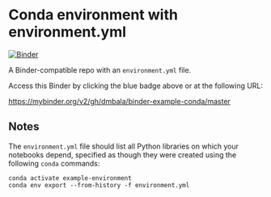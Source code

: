 # Conda environment with environment.yml

[![Binder](http://mybinder.org/badge_logo.svg)](#https://mybinder.org/v2/gh/dmbala/binder-example-conda/master)

A Binder-compatible repo with an `environment.yml` file.

Access this Binder by clicking the blue badge above or at the following URL:

https://mybinder.org/v2/gh/dmbala/binder-example-conda/master


## Notes
The `environment.yml` file should list all Python libraries on which your notebooks
depend, specified as though they were created using the following `conda` commands:

```
conda activate example-environment
conda env export --from-history -f environment.yml
```

